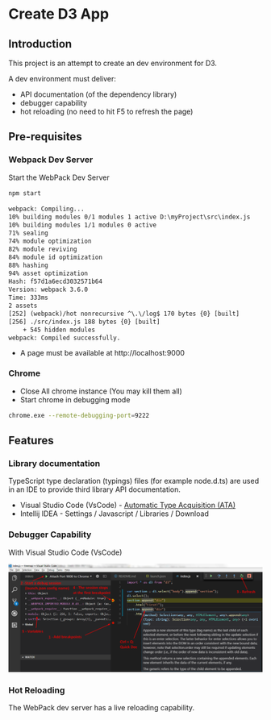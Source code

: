 # Create D3 App

## Introduction
This project is an attempt to create an dev environment for D3.

A dev environment must deliver:
  * API documentation (of the dependency library)
  * debugger capability
  * hot reloading (no need to hit F5 to refresh the page)


## Pre-requisites

### Webpack Dev Server

Start the WebPack Dev Server

```bash
npm start
```
```
webpack: Compiling...
10% building modules 0/1 modules 1 active D:\myProject\src\index.js
10% building modules 1/1 modules 0 active
71% sealing
74% module optimization
82% module reviving
84% module id optimization
88% hashing
94% asset optimization
Hash: f57d1a6ecd3032571b64
Version: webpack 3.6.0
Time: 333ms
2 assets
[252] (webpack)/hot nonrecursive ^\.\/log$ 170 bytes {0} [built]
[256] ./src/index.js 188 bytes {0} [built]
    + 545 hidden modules
webpack: Compiled successfully.
```

  * A page must be available at http://localhost:9000

### Chrome

  * Close All chrome instance (You may kill them all)
  * Start chrome in debugging mode

```bash
chrome.exe --remote-debugging-port=9222
```

## Features
### Library documentation
TypeScript type declaration (typings) files (for example node.d.ts) are used in an IDE to provide third library API documentation.

  * Visual Studio Code (VsCode) - [Automatic Type Acquisition (ATA)](https://code.visualstudio.com/docs/languages/javascript#_automatic-type-acquisition)
  * Intellij IDEA - Settings / Javascript / Libraries / Download

### Debugger Capability


With Visual Studio Code (VsCode)

![Alt text](./debug_webpack_vscode.png)

### Hot Reloading

The WebPack dev server has a live reloading capability.
